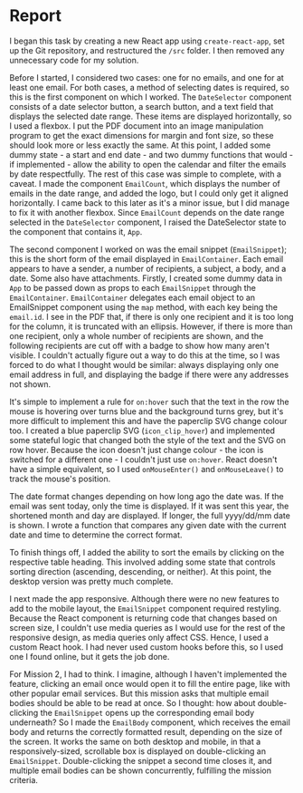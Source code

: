 # Report

I began this task by creating a new React app using `create-react-app`, set up the Git repository, and restructured the `/src` folder. I then removed any unnecessary code for my solution.

Before I started, I considered two cases: one for no emails, and one for at least one email. For both cases, a method of selecting dates is required, so this is the first component on which I worked. The `DateSelector` component consists of a date selector button, a search button, and a text field that displays the selected date range. These items are displayed horizontally, so I used a flexbox. I put the PDF document into an image manipulation program to get the exact dimensions for margin and font size, so these should look more or less exactly the same. At this point, I added some dummy state - a start and end date - and two dummy functions that would - if implemented - allow the ability to open the calendar and filter the emails by date respectfully.
The rest of this case was simple to complete, with a caveat. I made the component `EmailCount`, which displays the number of emails in the date range, and added the logo, but I could only get it aligned horizontally. I came back to this later as it's a minor issue, but I did manage to fix it with another flexbox. Since `EmailCount` depends on the date range selected in the `DateSelector` component, I raised the DateSelector state to the component that contains it, `App`.

The second component I worked on was the email snippet (`EmailSnippet`); this is the short form of the email displayed in `EmailContainer`. Each email appears to have a sender, a number of recipients, a subject, a body, and a date. Some also have attachments.
Firstly, I created some dummy data in `App` to be passed down as props to each `EmailSnippet` through the `EmailContainer`. `EmailContainer` delegates each email object to an EmailSnippet component using the `map` method, with each key being the `email.id`.
I see in the PDF that, if there is only one recipient and it is too long for the column, it is truncated with an ellipsis. However, if there is more than one recipient, only a whole number of recipients are shown, and the following recipients are cut off with a badge to show how many aren't visible. I couldn't actually figure out a way to do this at the time, so I was forced to do what I thought would be similar: always displaying only one email address in full, and displaying the badge if there were any addresses not shown.

It's simple to implement a rule for `on:hover` such that the text in the row the mouse is hovering over turns blue and the background turns grey, but it's more difficult to implement this and have the paperclip SVG change colour too. I created a blue paperclip SVG (`icon_clip_hover`) and implemented some stateful logic that changed both the style of the text and the SVG on row hover. Because the icon doesn't just change colour - the icon is switched for a different one - I couldn't just use `on:hover`. React doesn't have a simple equivalent, so I used `onMouseEnter()` and `onMouseLeave()` to track the mouse's position.

The date format changes depending on how long ago the date was. If the email was sent today, only the time is displayed. If it was sent this year, the shortened month and day are displayed. If longer, the full yyyy/dd/mm date is shown. I wrote a function that compares any given date with the current date and time to determine the correct format.

To finish things off, I added the ability to sort the emails by clicking on the respective table heading. This involved adding some state that controls sorting direction (ascending, descending, or neither). At this point, the desktop version was pretty much complete.

I next made the app responsive. Although there were no new features to add to the mobile layout, the `EmailSnippet` component required restyling.
Because the React component is returning code that changes based on screen size, I couldn't use media queries as I would use for the rest of the responsive design, as media queries only affect CSS. Hence, I used a custom React hook. I had never used custom hooks before this, so I used one I found online, but it gets the job done.

For Mission 2, I had to think. I imagine, although I haven't implemented the feature, clicking an email once would open it to fill the entire page, like with other popular email services. But this mission asks that multiple email bodies should be able to be read at once. So I thought: how about double-clicking the `EmailSnippet` opens up the corresponding email body underneath? So I made the `EmailBody` component, which receives the email body and returns the correctly formatted result, depending on the size of the screen. It works the same on both desktop and mobile, in that a responsively-sized, scrollable box is displayed on double-clicking an `EmailSnippet`. Double-clicking the snippet a second time closes it, and multiple email bodies can be shown concurrently, fulfilling the mission criteria.